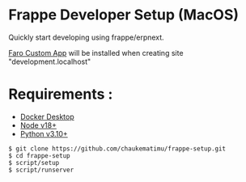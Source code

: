 # Frappe Developer Setup (MacOS)

Quickly start developing using frappe/erpnext.

[Faro Custom App](https://github.com/chaukematimu/faro) will be installed when creating site "development.localhost"

# Requirements :

- [Docker Desktop](https://docs.docker.com/desktop/install/mac-install/)
- [Node v18+](https://github.com/nvm-sh/nvm?tab=readme-ov-file#installing-and-updating)
- [Python v3.10+](https://github.com/pyenv/pyenv?tab=readme-ov-file#homebrew-in-macos)

```shell
$ git clone https://github.com/chaukematimu/frappe-setup.git
$ cd frappe-setup
$ script/setup
$ script/runserver
```

